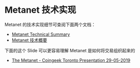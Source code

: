 # Metanet 技术实现


Metanet 的技术实现细节可查阅下面两个文档：

* [Metanet Technical Summary](https://nchain.com/app/uploads/2019/06/The-Metanet-Technical-Summary-v1.0.pdf)
* [Metanet 技术概要](https://bico.media/bit://15DHFxWZJT58f9nhyGnsRBqrgwK4W6h4Up/d774b792301a3fe5dc1f4ffce53d28ee3997732b5cc7b1a49b6fe5abe76fff8d)

下面的这个 Slide 可以更容易理解 Metanet 是如何将交易组织起来的

* [The Metanet - Coingeek Toronto Presentation 29-05-2019](https://nchain.com/app/uploads/2019/06/The-Metanet-Coingeek-Toronto-29-05-2019.pdf)
